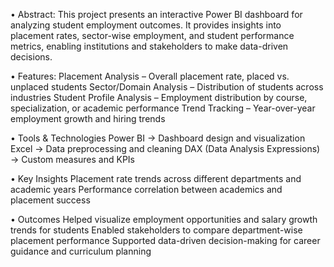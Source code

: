 
•	Abstract: 
This project presents an interactive Power BI dashboard for analyzing student employment outcomes. It provides insights into placement rates, sector-wise employment, and student performance metrics, enabling institutions and stakeholders to make data-driven decisions. 

•	Features:
Placement Analysis – Overall placement rate, placed vs. unplaced students
Sector/Domain Analysis – Distribution of students across industries 
Student Profile Analysis – Employment distribution by course, specialization, or academic performance
Trend Tracking – Year-over-year employment growth and hiring trends

•	Tools & Technologies
Power BI → Dashboard design and visualization
Excel → Data preprocessing and cleaning 
DAX (Data Analysis Expressions) → Custom measures and KPIs

•	Key Insights
Placement rate trends across different departments and academic years
Performance correlation between academics and placement success

• Outcomes
Helped visualize employment opportunities and salary growth trends for students
Enabled stakeholders to compare department-wise placement performance
Supported data-driven decision-making for career guidance and curriculum planning
